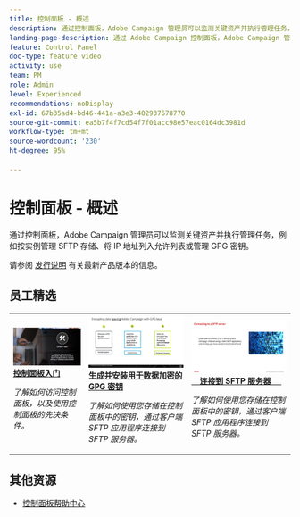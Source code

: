 ```yaml
---
title: 控制面板 - 概述
description: 通过控制面板，Adobe Campaign 管理员可以监测关键资产并执行管理任务，例如按实例管理 SFTP 存储、将 IP 地址列入允许列表或管理 GPG 密钥。
landing-page-description: 通过 Adobe Campaign 控制面板，Adobe Campaign 管理员可以监测关键资产并执行管理任务，例如按实例管理 SFTP 存储、将 IP 地址列入允许列表或管理 GPG 密钥。
feature: Control Panel
doc-type: feature video
activity: use
team: PM
role: Admin
level: Experienced
recommendations: noDisplay
exl-id: 67b35ad4-bd46-441a-a3e3-402937678770
source-git-commit: ea5b7f4f7cd54f7f01acc98e57eac0164dc3981d
workflow-type: tm+mt
source-wordcount: '230'
ht-degree: 95%

---
```


# 控制面板 - 概述

通过控制面板，Adobe Campaign 管理员可以监测关键资产并执行管理任务，例如按实例管理 SFTP 存储、将 IP 地址列入允许列表或管理 GPG 密钥。

请参阅 [发行说明](https://experienceleague.adobe.com/docs/control-panel/using/release-notes.html?lang=zh-Hans) 有关最新产品版本的信息。

## 员工精选

<table>
<tr>
<td>
    <a href="./get-started.md">
      <img alt="连接到 SFTP 服务器" src="./assets/kt-6385.jpg" />
    </a>
    <div>
      <a href="./get-started.md">
    <strong>控制面板入门</strong>
    </a>
    </div>
    <p>
    <em>了解如何访问控制面板，以及使用控制面板的先决条件。</em>
    <p>
  </td>
  <td>
    <a href="./instance-settings/gpg-key-management/generate-and-install-gpg-keys.md">
      <img alt="连接到 SFTP 服务器" src="./assets/36386.jpg" />
    </a>
    <div>
      <a href="./instance-settings/gpg-key-management/generate-and-install-gpg-keys.md">
    <strong>生成并安装用于数据加密的 GPG 密钥</strong>
    </a>
    </div>
    <p>
    <em>了解如何使用您存储在控制面板中的密钥，通过客户端 SFTP 应用程序连接到 SFTP 服务器。</em>
    <p>
  </td>
  <td>
    <a href="./sftp-management/connect-to-sftp-server.md">
      <img alt="连接到 SFTP 服务器" src="./assets/27263.jpg" />
    </a>
    <div>
      <a href="./sftp-management/connect-to-sftp-server.md">
    <strong>连接到 SFTP 服务器</strong>
    </a>
    </div>
    <p>
    <em>了解如何使用您存储在控制面板中的密钥，通过客户端 SFTP 应用程序连接到 SFTP 服务器。</em>
    <p>
  </td>
</tr>
</table>

## 其他资源

* [控制面板帮助中心](https://experienceleague.adobe.com/docs/control-panel/using/control-panel-home.html?lang=zh-Hans)
